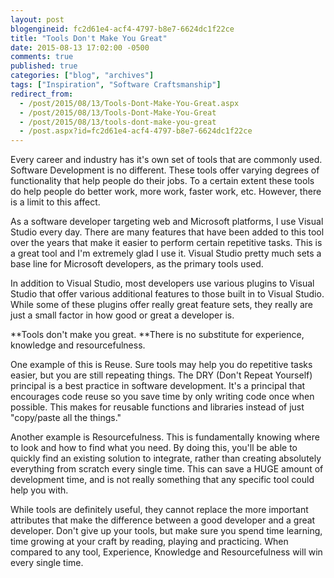 ```yaml
---
layout: post
blogengineid: fc2d61e4-acf4-4797-b8e7-6624dc1f22ce
title: "Tools Don't Make You Great"
date: 2015-08-13 17:02:00 -0500
comments: true
published: true
categories: ["blog", "archives"]
tags: ["Inspiration", "Software Craftsmanship"]
redirect_from: 
  - /post/2015/08/13/Tools-Dont-Make-You-Great.aspx
  - /post/2015/08/13/Tools-Dont-Make-You-Great
  - /post/2015/08/13/tools-dont-make-you-great
  - /post.aspx?id=fc2d61e4-acf4-4797-b8e7-6624dc1f22ce
---
```

<!-- more -->

Every career and industry has it's own set of tools that are commonly used. Software Development is no different. These tools offer varying degrees of functionality that help people do their jobs. To a certain extent these tools do help people do better work, more work, faster work, etc. However, there is a limit to this affect.

As a software developer targeting web and Microsoft platforms, I use Visual Studio every day. There are many features that have been added to this tool over the years that make it easier to perform certain repetitive tasks. This is a great tool and I'm extremely glad I use it. Visual Studio pretty much sets a base line for Microsoft developers, as the primary tools used.

In addition to Visual Studio, most developers use various plugins to Visual Studio that offer various additional features to those built in to Visual Studio. While some of these plugins offer really great feature sets, they really are just a small factor in how good or great a developer is.

**Tools don't make you great. **There is no substitute for experience, knowledge and resourcefulness.

One example of this is Reuse. Sure tools may help you do repetitive tasks easier, but you are still repeating things. The DRY (Don't Repeat Yourself) principal is a best practice in software development. It's a principal that encourages code reuse so you save time by only writing code once when possible. This makes for reusable functions and libraries instead of just "copy/paste all the things."

Another example is Resourcefulness. This is fundamentally knowing where to look and how to find what you need. By doing this, you'll be able to quickly find an existing solution to integrate, rather than creating absolutely everything from scratch every single time. This can save a HUGE amount of development time, and is not really something that any specific tool could help you with.

While tools are definitely useful, they cannot replace the more important attributes that make the difference between a good developer and a great developer. Don't give up your tools, but make sure you spend time learning, time growing at your craft by reading, playing and practicing. When compared to any tool, Experience, Knowledge and Resourcefulness will win every single time.
